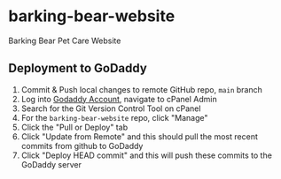 # barking-bear-website
Barking Bear Pet Care Website

## Deployment to GoDaddy
1. Commit & Push local changes to remote GitHub repo, `main` branch
2. Log into [Godaddy Account](https://host.godaddy.com/hosting), navigate to cPanel Admin
3. Search for the Git Version Control Tool on cPanel
4. For the `barking-bear-website` repo, click "Manage"
5. Click the "Pull or Deploy" tab
6. Click "Update from Remote" and this should pull the most recent commits from github to GoDaddy
7. Click "Deploy HEAD commit" and this will push these commits to the GoDaddy server
